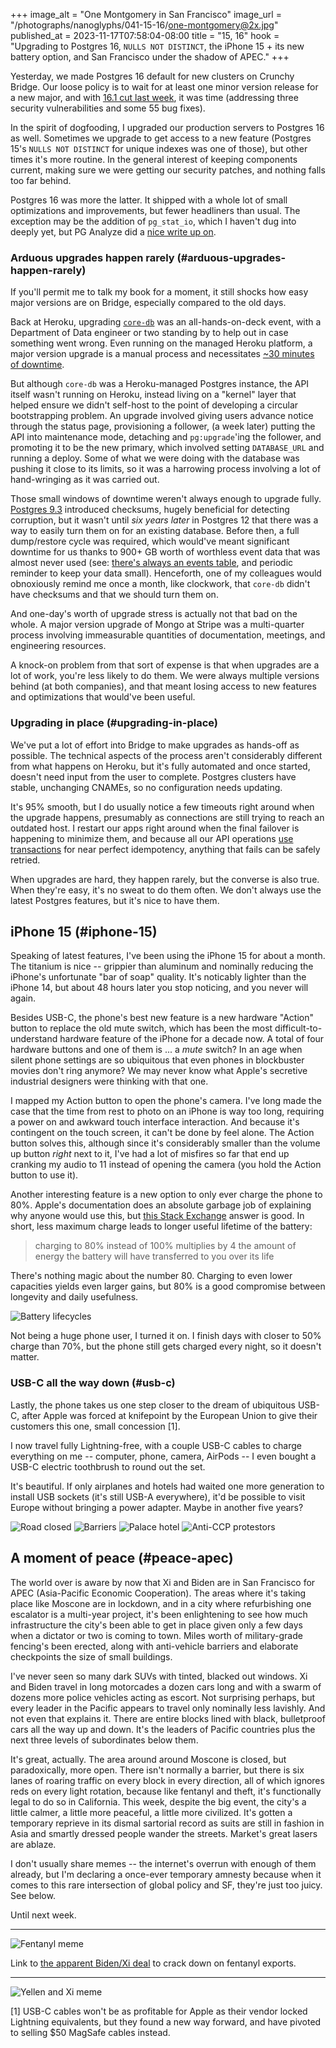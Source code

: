 +++
image_alt = "One Montgomery in San Francisco"
image_url = "/photographs/nanoglyphs/041-15-16/one-montgomery@2x.jpg"
published_at = 2023-11-17T07:58:04-08:00
title = "15, 16"
hook = "Upgrading to Postgres 16, `NULLS NOT DISTINCT`, the iPhone 15 + its new battery option, and San Francisco under the shadow of APEC."
+++

Yesterday, we made Postgres 16 default for new clusters on Crunchy Bridge. Our loose policy is to wait for at least one minor version release for a new major, and with [16.1 cut last week](https://www.postgresql.org/docs/release/16.1/), it was time (addressing three security vulnerabilities and some 55 bug fixes).

In the spirit of dogfooding, I upgraded our production servers to Postgres 16 as well. Sometimes we upgrade to get access to a new feature (Postgres 15's `NULLS NOT DISTINCT` for unique indexes was one of those), but other times it's more routine. In the general interest of keeping components current, making sure we were getting our security patches, and nothing falls too far behind.

Postgres 16 was more the latter. It shipped with a whole lot of small optimizations and improvements, but fewer headliners than usual. The exception may be the addition of `pg_stat_io`, which I haven't dug into deeply yet, but PG Analyze did a [nice write up on](https://pganalyze.com/blog/pg-stat-io).

### Arduous upgrades happen rarely (#arduous-upgrades-happen-rarely)

If you'll permit me to talk my book for a moment, it still shocks how easy major versions are on Bridge, especially compared to the old days.

Back at Heroku, upgrading [`core-db`](/nanoglyphs/033-heroku) was an all-hands-on-deck event, with a Department of Data engineer or two standing by to help out in case something went wrong. Even running on the managed Heroku platform, a major version upgrade is a manual process and necessitates [~30 minutes of downtime](https://devcenter.heroku.com/articles/upgrading-heroku-postgres-databases#upgrading-with-pg-upgrade).

But although `core-db` was a Heroku-managed Postgres instance, the API itself wasn't running on Heroku, instead living on a "kernel" layer that helped ensure we didn't self-host to the point of developing a circular bootstrapping problem. An upgrade involved giving users advance notice through the status page, provisioning a follower, (a week later) putting the API into maintenance mode, detaching and `pg:upgrade`'ing the follower, and promoting it to be the new primary, which involved setting `DATABASE_URL` and running a deploy. Some of what we were doing with the database was pushing it close to its limits, so it was a harrowing process involving a lot of hand-wringing as it was carried out.

Those small windows of downtime weren't always enough to upgrade fully. [Postgres 9.3](https://www.postgresql.org/docs/release/9.3.0/) introduced checksums, hugely beneficial for detecting corruption, but it wasn't until _six years later_ in Postgres 12 that there was a way to easily turn them on for an existing database. Before then, a full dump/restore cycle was required, which would've meant significant downtime for us thanks to 900+ GB worth of worthless event data that was almost never used (see: [there's always an events table](/fragments/events), and periodic reminder to keep your data small). Henceforth, one of my colleagues would obnoxiously remind me once a month, like clockwork, that `core-db` didn't have checksums and that we should turn them on.

And one-day's worth of upgrade stress is actually not that bad on the whole. A major version upgrade of Mongo at Stripe was a multi-quarter process involving immeasurable quantities of documentation, meetings, and engineering resources.

A knock-on problem from that sort of expense is that when upgrades are a lot of work, you're less likely to do them. We were always multiple versions behind (at both companies), and that meant losing access to new features and optimizations that would've been useful.

### Upgrading in place (#upgrading-in-place)

We've put a lot of effort into Bridge to make upgrades as hands-off as possible. The technical aspects of the process aren't considerably different from what happens on Heroku, but it's fully automated and once started, doesn't need input from the user to complete. Postgres clusters have stable, unchanging CNAMEs, so no configuration needs updating.

It's 95% smooth, but I do usually notice a few timeouts right around when the upgrade happens, presumably as connections are still trying to reach an outdated host. I restart our apps right around when the final failover is happening to minimize them, and because all our API operations [use transactions](/http-transactions) for near perfect idempotency, anything that fails can be safely retried.

When upgrades are hard, they happen rarely, but the converse is also true. When they're easy, it's no sweat to do them often. We don't always use the latest Postgres features, but it's nice to have them.

## iPhone 15 (#iphone-15)

Speaking of latest features, I've been using the iPhone 15 for about a month. The titanium is nice -- grippier than aluminum and nominally reducing the iPhone's unfortunate "bar of soap" quality. It's noticably lighter than the iPhone 14, but about 48 hours later you stop noticing, and you never will again.

Besides USB-C, the phone's best new feature is a new hardware "Action" button to replace the old mute switch, which has been the most difficult-to-understand hardware feature of the iPhone for a decade now. A total of four hardware buttons and one of them is ... a _mute_ switch? In an age when silent phone settings are so ubiquitous that even phones in blockbuster movies don't ring anymore? We may never know what Apple's secretive industrial designers were thinking with that one.

I mapped my Action button to open the phone's camera. I've long made the case that the time from rest to photo on an iPhone is way too long, requiring a power on and awkward touch interface interaction. And because it's contingent on the touch screen, it can't be done by feel alone. The Action button solves this, although since it's considerably smaller than the volume up button _right_ next to it, I've had a lot of misfires so far that end up cranking my audio to 11 instead of opening the camera (you hold the Action button to use it).

Another interesting feature is a new option to only ever charge the phone to 80%. Apple's documentation does an absolute garbage job of explaining why anyone would use this, but [this Stack Exchange](https://electronics.stackexchange.com/a/623375) answer is good. In short, less maximum charge leads to longer useful lifetime of the battery:

> charging to 80% instead of 100% multiplies by 4 the amount of energy the battery will have transferred to you over its life

There's nothing magic about the number 80. Charging to even lower capacities yields even larger gains, but 80% is a good compromise between longevity and daily usefulness.

<img src="/photographs/nanoglyphs/041-15-16/battery-lifecycles@2x.jpg" alt="Battery lifecycles" class="img_constrained">

Not being a huge phone user, I turned it on. I finish days with closer to 50% charge than 70%, but the phone still gets charged every night, so it doesn't matter.

### USB-C all the way down (#usb-c)

Lastly, the phone takes us one step closer to the dream of ubiquitous USB-C, after Apple was forced at knifepoint by the European Union to give their customers this one, small concession [1].

I now travel fully Lightning-free, with a couple USB-C cables to charge everything on me -- computer, phone, camera, AirPods -- I even bought a USB-C electric toothbrush to round out the set.

It's beautiful. If only airplanes and hotels had waited one more generation to install USB sockets (it's still USB-A everywhere), it'd be possible to visit Europe without bringing a power adapter. Maybe in another five years?

<img src="/photographs/nanoglyphs/041-15-16/road-closed@2x.jpg" alt="Road closed" class="wide" loading="lazy">

<img src="/photographs/nanoglyphs/041-15-16/barriers@2x.jpg" alt="Barriers" class="wide" loading="lazy">

<img src="/photographs/nanoglyphs/041-15-16/palace-hotel@2x.jpg" alt="Palace hotel" class="wide" loading="lazy">

<img src="/photographs/nanoglyphs/041-15-16/anti-ccp@2x.jpg" alt="Anti-CCP protestors" class="wide" loading="lazy">

## A moment of peace (#peace-apec)

The world over is aware by now that Xi and Biden are in San Francisco for APEC (Asia-Pacific Economic Cooperation). The areas where it's taking place like Moscone are in lockdown, and in a city where refurbishing one escalator is a multi-year project, it's been enlightening to see how much infrastructure the city's been able to get in place given only a few days when a dictator or two is coming to town. Miles worth of military-grade fencing's been erected, along with anti-vehicle barriers and elaborate checkpoints the size of small buildings.

I've never seen so many dark SUVs with tinted, blacked out windows. Xi and Biden travel in long motorcades a dozen cars long and with a swarm of dozens more police vehicles acting as escort. Not surprising perhaps, but every leader in the Pacific appears to travel only nominally less lavishly. And not even that explains it. There are entire blocks lined with black, bulletproof cars all the way up and down. It's the leaders of Pacific countries plus the next three levels of subordinates below them.

It's great, actually. The area around around Moscone is closed, but paradoxically, more open. There isn't normally a barrier, but there is six lanes of roaring traffic on every block in every direction, all of which ignores reds on every light rotation, because like fentanyl and theft, it's functionally legal to do so in California. This week, despite the big event, the city's a little calmer, a little more peaceful, a little more civilized. It's gotten a temporary reprieve in its dismal sartorial record as suits are still in fashion in Asia and smartly dressed people wander the streets. Market's great lasers are ablaze.

I don't usually share memes -- the internet's overrun with enough of them already, but I'm declaring a once-ever temporary amnesty because when it comes to this rare intersection of global policy and SF, they're just too juicy. See below.

Until next week.

---

<img src="/photographs/nanoglyphs/041-15-16/fentanyl@2x.png" alt="Fentanyl meme" class="img_constrained">

Link to [the apparent Biden/Xi deal](https://www.theguardian.com/world/2023/nov/14/biden-china-fentanyl-deal) to crack down on fentanyl exports.

---

<img src="/photographs/nanoglyphs/041-15-16/yellen-xi@2x.jpg" alt="Yellen and Xi meme" class="img_constrained">

[1] USB-C cables won't be as profitable for Apple as their vendor locked Lightning equivalents, but they found a new way forward, and have pivoted to selling $50 MagSafe cables instead.